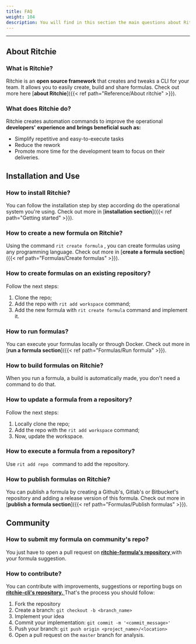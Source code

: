 ```yaml
---
title: FAQ
weight: 104
description: You will find in this section the main questions about Ritchie.
---
```


---

## **About Ritchie**

### **What is Ritchie?**

Ritchie is an **open source framework** that creates and tweaks a CLI for your team. It allows you to easily create, build and share formulas. Check out more here [**about Ritchie**]({{< ref path="Reference/About ritchie" >}}).

### **What does Ritchie do?**

Ritchie creates automation commands to improve the operational **developers'** **experience and brings beneficial such as:**

- Simplify repetitive and easy-to-execute tasks
- Reduce the rework
- Promote more time for the development team to focus on their deliveries.

## **Installation and Use**

### **How to install Ritchie?**

You can follow the installation step by step according do the operational system you're using. Check out more in [**installation section**]({{< ref path="Getting started" >}}).

### **How to create a new formula on Ritchie?**

Using the command `rit create formula` , you can create formulas using any programming language. Check out more in [**create a formula section**]({{< ref path="Formulas/Create formulas" >}}).

### **How to create formulas on an existing repository?**

Follow the next steps:
1. Clone the repo;
2. Add the repo with `rit add workspace` command;
3. Add the new formula with `rit create formula` command and implement it.

### **How to run formulas?**

You can execute your formulas locally or through Docker. Check out more in [**run a formula section**]({{< ref path="Formulas/Run formula" >}}).

### **How to build formulas on Ritchie?**

When you run a formula, a build is automatically made, you don't need a command to do that.

### **How to update a formula from a repository?**

Follow the next steps:
1. Locally clone the repo;
2. Add the repo with the `rit add workspace` command;
3. Now, update the workspace.

### **How to execute a formula from a repository?**

Use `rit add repo ` command to add the repository.

### **How to publish formulas on Ritchie?**

You can publish a formula by creating a Github's, Gitlab's or Bitbucket's repository and adding a release version of this formula. Check out more in [**publish a formula section**]({{< ref path="Formulas/Publish formulas" >}}).

## **Community**

### How to submit my formula on community's repo?

You just have to open a pull request on [**ritchie-formula's repository** ](https://github.com/ZupIT/ritchie-formulas) with your formula suggestion.

### **How to contribute?**

You can contribute with improvements, suggestions or reporting bugs on[ **ritchie-cli's repository.** ](https://github.com/ZupIT/ritchie-cli)That's the process you should follow:

1. Fork the repository
2. Create a branch: `git checkout -b <branch_name>`
3. Implement your idea
4. Commit your implementation: `git commit -m '<commit_message>'`
5. Push your branch: `git push origin <project_name>/<location>`
6. Open a pull request on the `master` branch for analysis.
